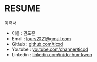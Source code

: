 # RESUME

이력서

- 이름 : 권도훈
- Email : lours2021@gmail.com
- Github : [github.com/ticod](https://github.com/ticod)
- Youtube : [youtube.com/channer/ticod](https://www.youtube.com/channel/UC_q6aWqB3EU-Zg9HfWxqR5g)
- Linkedin : [linkedin.com/in/do-hun-kwon](https://www.linkedin.com/in/do-hun-kwon-66a98b198/)
